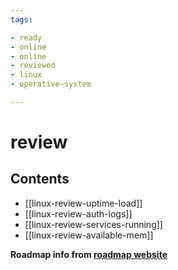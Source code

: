 ```yaml
---
tags:

- ready
- online
- online
- reviewed
- linux
- operative-system

---
```


# review

## Contents

- [[linux-review-uptime-load]]
- [[linux-review-auth-logs]]
- [[linux-review-services-running]]
- [[linux-review-available-mem]]

__Roadmap info from [roadmap website](https://roadmap.sh/linux/review)__
